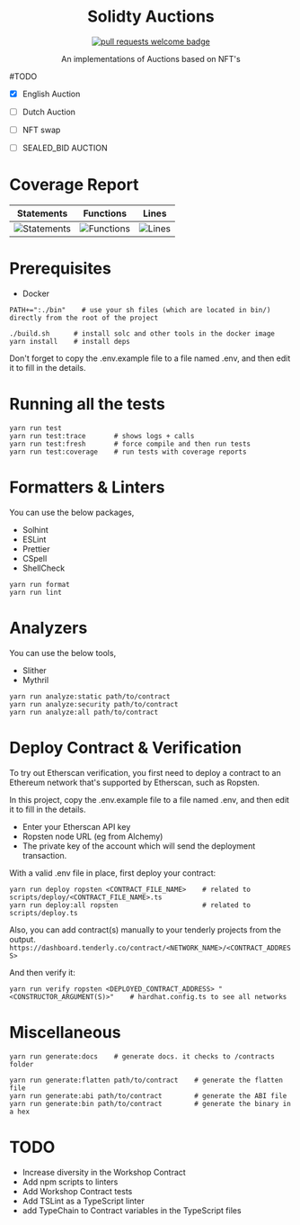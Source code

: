 <div align="center">
  <h1 align="center">Solidty Auctions</h1>
  <p align="center">
<!--     <a href="https://github.com/sindresorhus/awesome">
      <img alt="awesome list badge" src="https://cdn.rawgit.com/sindresorhus/awesome/d7305f38d29fed78fa85652e3a63e154dd8e8829/media/badge.svg">
    </a>
    <a href="#buildstatus">
      <img alt="build status badge" src="https://github.com/bkrem/awesome-solidity/workflows/URLs/badge.svg">
    </a>
    <a href="https://github.com/bkrem/awesome-solidity/graphs/contributors">
      <img alt="GitHub contributors" src="https://img.shields.io/github/contributors/bkrem/awesome-solidity">
    </a> -->
    <a href="http://makeapullrequest.com">
      <img alt="pull requests welcome badge" src="https://img.shields.io/badge/PRs-welcome-brightgreen.svg?style=flat">
    </a>
<!--     <a href="https://gitcoin.co/grants/3371/awesome-solidity">
      <img alt="support via gitcoin badge" src="https://img.shields.io/badge/Support%20via-GitCoin-purple">
    </a> -->
  </p>
  
  <p align="center">An implementations of Auctions based on NFT's</p>
<!--   <p align="center">Please check the <a href="CONTRIBUTING.md">contribution guidelines</a> for information on formatting and writing pull requests.</p>
   -->
</div>

#TODO
 - [X] English Auction 
 - [ ] Dutch Auction 
 - [ ] NFT swap
 - [ ] SEALED_BID AUCTION


# Coverage Report

| Statements                                                                               | Functions                                                                              | Lines                                                                          |
| ---------------------------------------------------------------------------------------- | -------------------------------------------------------------------------------------- | ------------------------------------------------------------------------------ |
| ![Statements](https://img.shields.io/badge/statements-100%25-brightgreen.svg?style=flat) | ![Functions](https://img.shields.io/badge/functions-100%25-brightgreen.svg?style=flat) | ![Lines](https://img.shields.io/badge/lines-100%25-brightgreen.svg?style=flat) |

# Prerequisites

- Docker

```shell
PATH+=":./bin"    # use your sh files (which are located in bin/) directly from the root of the project
```

```shell
./build.sh      # install solc and other tools in the docker image
yarn install    # install deps
```

Don't forget to copy the .env.example file to a file named .env, and then edit it to fill in the details.

# Running all the tests

```shell
yarn run test
yarn run test:trace       # shows logs + calls
yarn run test:fresh       # force compile and then run tests
yarn run test:coverage    # run tests with coverage reports
```

# Formatters & Linters

You can use the below packages,

- Solhint
- ESLint
- Prettier
- CSpell
- ShellCheck

```shell
yarn run format
yarn run lint
```

# Analyzers

You can use the below tools,

- Slither
- Mythril

```shell
yarn run analyze:static path/to/contract
yarn run analyze:security path/to/contract
yarn run analyze:all path/to/contract
```

# Deploy Contract & Verification

To try out Etherscan verification, you first need to deploy a contract to an Ethereum network that's supported by Etherscan, such as Ropsten.

In this project, copy the .env.example file to a file named .env, and then edit it to fill in the details.

- Enter your Etherscan API key
- Ropsten node URL (eg from Alchemy)
- The private key of the account which will send the deployment transaction.

With a valid .env file in place, first deploy your contract:

```shell
yarn run deploy ropsten <CONTRACT_FILE_NAME>    # related to scripts/deploy/<CONTRACT_FILE_NAME>.ts
yarn run deploy:all ropsten                     # related to scripts/deploy.ts
```

Also, you can add contract(s) manually to your tenderly projects from the output.
`https://dashboard.tenderly.co/contract/<NETWORK_NAME>/<CONTRACT_ADDRESS>`

And then verify it:

```shell
yarn run verify ropsten <DEPLOYED_CONTRACT_ADDRESS> "<CONSTRUCTOR_ARGUMENT(S)>"    # hardhat.config.ts to see all networks
```

# Miscellaneous

```shell
yarn run generate:docs    # generate docs. it checks to /contracts folder
```

```shell
yarn run generate:flatten path/to/contract    # generate the flatten file
yarn run generate:abi path/to/contract        # generate the ABI file
yarn run generate:bin path/to/contract        # generate the binary in a hex
```

# TODO

- Increase diversity in the Workshop Contract
- Add npm scripts to linters
- Add Workshop Contract tests
- Add TSLint as a TypeScript linter
- add TypeChain to Contract variables in the TypeScript files
